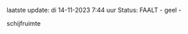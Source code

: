 laatste update: 
di 14-11-2023  7:44   uur 
Status: FAALT - geel - 
<div class="service Y">schijfruimte</div>